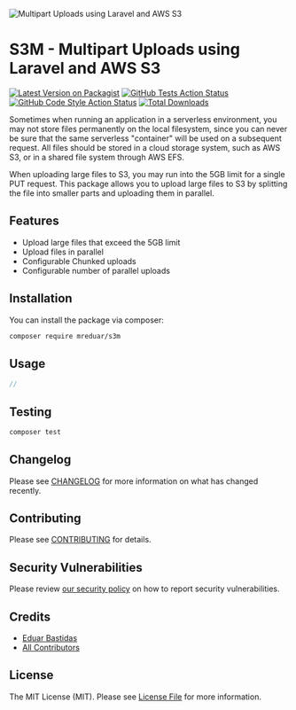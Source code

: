![Multipart Uploads using Laravel and AWS S3](https://raw.githubusercontent.com/mreduar/s3m/main/s3m-banner.png)

# S3M - Multipart Uploads using Laravel and AWS S3

[![Latest Version on Packagist](https://img.shields.io/packagist/v/mreduar/s3m.svg?style=flat-square)](https://packagist.org/packages/mreduar/s3m)
[![GitHub Tests Action Status](https://img.shields.io/github/actions/workflow/status/mreduar/s3m/run-tests.yml?branch=main&label=tests&style=flat-square)](https://github.com/mreduar/s3m/actions?query=workflow%3Arun-tests+branch%3Amain)
[![GitHub Code Style Action Status](https://img.shields.io/github/actions/workflow/status/mreduar/s3m/fix-php-code-style-issues.yml?branch=main&label=code%20style&style=flat-square)](https://github.com/mreduar/s3m/actions?query=workflow%3A"Fix+PHP+code+style+issues"+branch%3Amain)
[![Total Downloads](https://img.shields.io/packagist/dt/mreduar/s3m.svg?style=flat-square)](https://packagist.org/packages/mreduar/s3m)

Sometimes when running an application in a serverless environment, you may not store files permanently on the local filesystem, since you can never be sure that the same serverless "container" will be used on a subsequent request. All files should be stored in a cloud storage system, such as AWS S3, or in a shared file system through AWS EFS.

When uploading large files to S3, you may run into the 5GB limit for a single PUT request. This package allows you to upload large files to S3 by splitting the file into smaller parts and uploading them in parallel.

## Features

-   Upload large files that exceed the 5GB limit
-   Upload files in parallel
-   Configurable Chunked uploads
-   Configurable number of parallel uploads

## Installation

You can install the package via composer:

```bash
composer require mreduar/s3m
```

## Usage

```php
//
```

## Testing

```bash
composer test
```

## Changelog

Please see [CHANGELOG](CHANGELOG.md) for more information on what has changed recently.

## Contributing

Please see [CONTRIBUTING](CONTRIBUTING.md) for details.

## Security Vulnerabilities

Please review [our security policy](../../security/policy) on how to report security vulnerabilities.

## Credits

-   [Eduar Bastidas](https://github.com/mreduar)
-   [All Contributors](../../contributors)

## License

The MIT License (MIT). Please see [License File](LICENSE.md) for more information.
